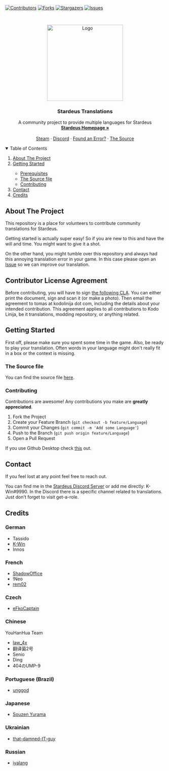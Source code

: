 [![Contributors][contributors-shield]][contributors-url]
[![Forks][forks-shield]][forks-url]
[![Stargazers][stars-shield]][stars-url]
[![Issues][issues-shield]][issues-url]



<!-- PROJECT LOGO -->
<br />
<p align="center">
  <a href="https://github.com/K-Win/stardeus-translations">
    <img src="https://presskit.kodolinija.com/stardeus/images/ShipComputerRotating.gif" alt="Logo" width="240" height="240">
  </a>

  <h3 align="center">Stardeus Translations</h3>

  <p align="center">
    A community project to provide multiple languages for Stardeus
    <br />
    <a href="https://stardeusgame.com/"><strong>Stardeus Homepage »</strong></a>
    <br />
    <br />
    <a href="https://store.steampowered.com/app/1380910/Stardeus/">Steam</a>
    ·
    <a href="https://discord.com/invite/89amEwP">Discord</a>
    ·
    <a href="https://github.com/othneildrew/Best-README-Template/issues">Found an Error?</a>
    ·
    <a href="https://docs.google.com/spreadsheets/d/1iiaORk6Ma5c2DpijK3oFs08fdk9PAe7QsCoiiBzdEUU/edit?usp=sharing">The Source</a>
  </p>
</p>



<!-- TABLE OF CONTENTS -->
<details open="open">
  <summary>Table of Contents</summary>
  <ol>
    <li> <a href="#about-the-project">About The Project</a></li>
    <li><a href="#getting-started">Getting Started</a></li>
    <ul>
        <li><a href="#prerequisites">Prerequisites</a></li>
        <li><a href="#the-source-file">The Source file</a></li>
        <li><a href="#installation">Contributing</a></li>
      </ul>
    <li><a href="#contact">Contact</a></li>
    <li><a href="#credits">Credits</a></li>
  </ol>
</details>



<!-- ABOUT THE PROJECT -->
## About The Project

This repository is a place for volunteers to contribute community translations for Stardeus.

Getting started is actually super easy!
So if you are new to this and have the will and time. You might want to give it a shot.

On the other hand, you might tumble over this repository and always had this annoying translation error in your game.
In this case please open an <a href="https://github.com/othneildrew/Best-README-Template/issues">Issue</a> so we can improve our translation.

## Contributor License Agreement

Before contributing, you will have to sign [the following CLA](https://docs.google.com/document/d/1X2G0VvNNtRHAApqbNKRXkYmKHlg1j5tBF2hZPy6LHM4/edit?usp=sharing). You can either print the document, sign and scan it (or make a photo). Then email the agreement to tomas at kodolinija dot com, including the details about your intended contribution. This agreement applies to all contributions to Kodo Linija, be it translations, modding repository, or anything related.

<!-- GETTING STARTED -->
## Getting Started

First off, please make sure you spent some time in the game.
Also, be ready to play your translation. Often words in your language might don't really fit in a box or the context is missing.

### The Source file

You can find the source file <a href="https://docs.google.com/spreadsheets/d/1iiaORk6Ma5c2DpijK3oFs08fdk9PAe7QsCoiiBzdEUU/edit#gid=0">here</a>.

### Contributing

Contributions are awesome! Any contributions you make are **greatly appreciated**.

1. Fork the Project
2. Create your Feature Branch (`git checkout -b feature/Language`)
3. Commit your Changes (`git commit -m 'Add some Language'`)
4. Push to the Branch (`git push origin feature/Language`)
5. Open a Pull Request

If you use Github Desktop check [this](https://docs.github.com/en/desktop/contributing-and-collaborating-using-github-desktop/adding-and-cloning-repositories/cloning-and-forking-repositories-from-github-desktop) out.

<!-- CONTACT -->
## Contact

If you feel lost at any point feel free to reach out.

You can find me in the <a href="https://discord.com/invite/89amEwP">Stardeus Discord Server</a> or add me directly: K-Win#9990.
In the Discord there is a specific channel related to translations.
Just don't forget to visit get-a-role.



<!-- CREDITS -->
## Credits

### German

* Tassido
* [K-Win](https://github.com/K-Win)
* Innos

### French

* [ShadowOffice](https://github.com/shadowoffice)
* !Neo
* [rem02](https://github.com/rem02/stardeus-translations)

### Czech

* [eFkoCaptain](https://github.com/eFkoCaptain)


### Chinese

YouHanHua Team

* [law_4x](https://github.com/law4x)
* 翻译菌2号
* Senio
* Ding
* 404のUMP-9

### Portuguese (Brazil)

* [unggod](https://github.com/unggod)


<!-- MARKDOWN LINKS & IMAGES -->
<!-- https://www.markdownguide.org/basic-syntax/#reference-style-links -->
[contributors-shield]: https://img.shields.io/github/contributors/K-Win/stardeus-translations.svg?style=for-the-badge
[contributors-url]: https://github.com/K-Win/stardeus-translations/graphs/contributors
[forks-shield]: https://img.shields.io/github/forks/K-Win/stardeus-translations.svg?style=for-the-badge
[forks-url]: https://github.com/K-Win/stardeus-translations/network/members
[stars-shield]: https://img.shields.io/github/stars/K-Win/stardeus-translations.svg?style=for-the-badge
[stars-url]: https://github.com/K-Win/stardeus-translations/stargazers
[issues-shield]: https://img.shields.io/github/issues/K-Win/stardeus-translations.svg?style=for-the-badge
[issues-url]: https://github.com/K-Win/stardeus-translations/issues

### Japanese

* [Souzen Yurama](https://github.com/s-yurama)

### Ukrainian

* [that-damned-IT-guy](https://github.com/dm-0975)

### Russian

* [iyalang](https://github.com/iyalang)